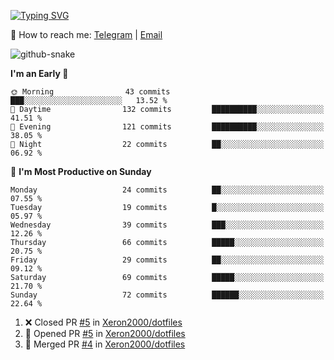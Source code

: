 [![Typing SVG](https://readme-typing-svg.demolab.com?font=Fira+Code&pause=1000&width=435&lines=%F0%9F%91%8B+Hi%2C+I'm+Xeron)](https://git.io/typing-svg)

📮️ How to reach me: [Telegram](https://t.me/Xeron23) | [Email](mailto:cw48565@gmail.com)

<picture>
  <source media="(prefers-color-scheme: dark)" srcset="https://github.com/Xeron2000/Xeron2000/blob/output/github-contribution-grid-snake-dark.svg" />
  <source media="(prefers-color-scheme: light)" srcset="https://github.com/Xeron2000/Xeron2000/blob/output/github-contribution-grid-snake.svg" />
  <img alt="github-snake" src="github-snake.svg" />
</picture>

<!--START_SECTION:waka-->
**I'm an Early 🐤** 

```text
🌞 Morning                43 commits          ███░░░░░░░░░░░░░░░░░░░░░░   13.52 % 
🌆 Daytime                132 commits         ██████████░░░░░░░░░░░░░░░   41.51 % 
🌃 Evening                121 commits         ██████████░░░░░░░░░░░░░░░   38.05 % 
🌙 Night                  22 commits          ██░░░░░░░░░░░░░░░░░░░░░░░   06.92 % 
```
📅 **I'm Most Productive on Sunday** 

```text
Monday                   24 commits          ██░░░░░░░░░░░░░░░░░░░░░░░   07.55 % 
Tuesday                  19 commits          █░░░░░░░░░░░░░░░░░░░░░░░░   05.97 % 
Wednesday                39 commits          ███░░░░░░░░░░░░░░░░░░░░░░   12.26 % 
Thursday                 66 commits          █████░░░░░░░░░░░░░░░░░░░░   20.75 % 
Friday                   29 commits          ██░░░░░░░░░░░░░░░░░░░░░░░   09.12 % 
Saturday                 69 commits          █████░░░░░░░░░░░░░░░░░░░░   21.70 % 
Sunday                   72 commits          ██████░░░░░░░░░░░░░░░░░░░   22.64 % 
```



<!--END_SECTION:waka-->

<!--START_SECTION:activity-->
1. ❌ Closed PR [#5](https://github.com/Xeron2000/dotfiles/pull/5) in [Xeron2000/dotfiles](https://github.com/Xeron2000/dotfiles)
2. 💪 Opened PR [#5](https://github.com/Xeron2000/dotfiles/pull/5) in [Xeron2000/dotfiles](https://github.com/Xeron2000/dotfiles)
3. 🎉 Merged PR [#4](https://github.com/Xeron2000/dotfiles/pull/4) in [Xeron2000/dotfiles](https://github.com/Xeron2000/dotfiles)
<!--END_SECTION:activity-->
